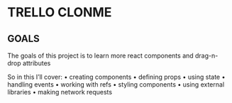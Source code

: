 # TRELLO CLONME


## GOALS

The goals of this project is to learn more react components and drag-n-drop attributes

So in this I’ll cover:
• creating components
• defining props
• using state
• handling events
• working with refs
• styling components
• using external libraries
• making network requests

